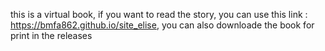 this is a virtual book, if you want to read the story, you can use this link : https://bmfa862.github.io/site_elise, you can also downloade the book for print in the releases
